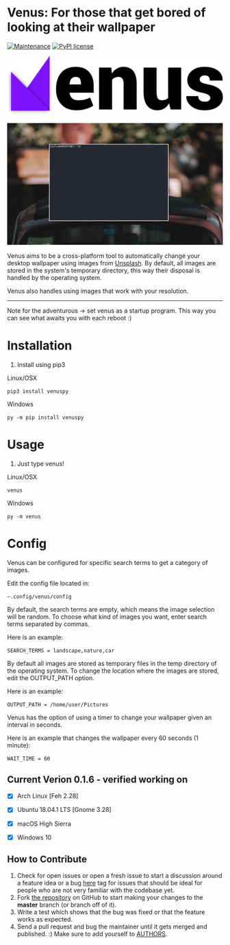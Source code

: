 Venus: For those that get bored of looking at their wallpaper 
===============================================================

[![Maintenance](https://img.shields.io/badge/Maintained%3F-yes-green.svg)](https://GitHub.com/Naereen/StrapDown.js/graphs/commit-activity)
[![PyPI license](https://img.shields.io/pypi/l/ansicolortags.svg)](https://pypi.python.org/pypi/ansicolortags/)


<p align="center">
    <img src="https://github.com/AlfredoSequeida/venus/raw/master/artwork/venus.png" alt="venus">
    </br>
    </br>
    <img src="https://github.com/AlfredoSequeida/venus/raw/master/artwork/venus_demo.gif" alt="">
</p>

Venus aims to be a cross-platform tool to automatically change your desktop wallpaper using images from [Unsplash](https://unsplash.com/). By default, all images are stored in the system's temporary directory, this way their disposal is handled by the operating system. 


Venus also handles using images that work with your resolution.

---

Note for the adventurous -> set venus as a startup program. This way you can see what awaits you with each reboot :)

# Installation
1) Install using pip3 

Linux/OSX

```
pip3 install venuspy 
```

Windows 

```
py -m pip install venuspy 
```


# Usage
1) Just type venus!
 
Linux/OSX

```
venus 
```

Windows 

```
py -m venus 
```

# Config
Venus can be configured for specific search terms to get a category of images.

Edit the config file located in:

```
~.config/venus/config
```

By default, the search terms are empty, which means the image selection will be random. To choose what kind of images you want, enter search terms separated by commas.

Here is an example:

```
SEARCH_TERMS = landscape,nature,car
```

By default all images are stored as temporary files in the temp directory of the operating system. To change the location where the images are stored, edit the OUTPUT_PATH option.


Here is an example:

```
OUTPUT_PATH = /home/user/Pictures
```

Venus has the option of using a timer to change your wallpaper given an interval in seconds.

Here is an example that changes the wallpaper every 60 seconds (1 minute):

```
WAIT_TIME = 60
```
            
            

 
 Current Verion 0.1.6 - verified working on
 -----------------
 - [x] Arch Linux [Feh 2.28]
 - [x] Ubuntu 18.04.1 LTS [Gnome 3.28]
 - [x] macOS High Sierra
 - [x] Windows 10

 
 
 How to Contribute
-----------------

1.  Check for open issues or open a fresh issue to start a discussion
    around a feature idea or a bug [here](https://github.com/AlfredoSequeida/venus/issues)
    tag for issues that should be ideal for people who are not very familiar with the codebase yet.
2.  Fork [the repository](https://github.com/alfredosequeida/venus) on
    GitHub to start making your changes to the **master** branch (or branch off of it).
3.  Write a test which shows that the bug was fixed or that the feature
    works as expected.
4.  Send a pull request and bug the maintainer until it gets merged and
    published. :) Make sure to add yourself to
    [AUTHORS](https://github.com/AlfredoSequeida/venus/blob/master/AUTHORS).

